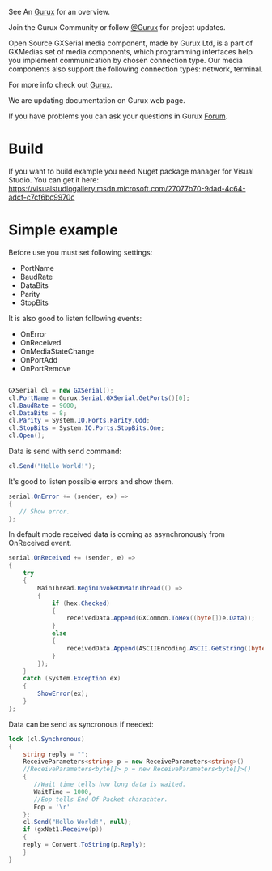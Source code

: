 See An [Gurux](http://www.gurux.org/ "Gurux") for an overview.


Join the Gurux Community or follow [@Gurux](https://twitter.com/guruxorg "@Gurux") for project updates.

Open Source GXSerial media component, made by Gurux Ltd, is a part of GXMedias set of media components, which programming interfaces help you implement communication by chosen connection type. Our media components also support the following connection types: network, terminal.

For more info check out [Gurux](http://www.gurux.org/ "Gurux").

We are updating documentation on Gurux web page. 

If you have problems you can ask your questions in Gurux [Forum](http://www.gurux.org/forum).

Build
=========================== 
If you want to build example you need Nuget package manager for Visual Studio.
You can get it here:
https://visualstudiogallery.msdn.microsoft.com/27077b70-9dad-4c64-adcf-c7cf6bc9970c

Simple example
=========================== 
Before use you must set following settings:
* PortName
* BaudRate
* DataBits
* Parity
* StopBits

It is also good to listen following events:
* OnError
* OnReceived
* OnMediaStateChange
* OnPortAdd
* OnPortRemove

```csharp

GXSerial cl = new GXSerial();
cl.PortName = Gurux.Serial.GXSerial.GetPorts()[0];
cl.BaudRate = 9600;
cl.DataBits = 8;
cl.Parity = System.IO.Ports.Parity.Odd;
cl.StopBits = System.IO.Ports.StopBits.One;
cl.Open();

```

Data is send with send command:

```csharp
cl.Send("Hello World!");
```
It's good to listen possible errors and show them.

```csharp
serial.OnError += (sender, ex) =>
{
   // Show error.
};
```

In default mode received data is coming as asynchronously from OnReceived event.

```csharp
serial.OnReceived += (sender, e) =>
{
    try
    {
        MainThread.BeginInvokeOnMainThread(() =>
        {
            if (hex.Checked)
            {
                receivedData.Append(GXCommon.ToHex((byte[])e.Data));
            }
            else
            {
                receivedData.Append(ASCIIEncoding.ASCII.GetString((byte[])e.Data));
            }
        });
    }
    catch (System.Exception ex)
    {
        ShowError(ex);
    }
};

```
Data can be send as syncronous if needed:

```csharp
lock (cl.Synchronous)
{
    string reply = "";
    ReceiveParameters<string> p = new ReceiveParameters<string>()
    //ReceiveParameters<byte[]> p = new ReceiveParameters<byte[]>()
    {
       //Wait time tells how long data is waited.
       WaitTime = 1000,
       //Eop tells End Of Packet charachter.
       Eop = '\r'
    };
    cl.Send("Hello World!", null);
    if (gxNet1.Receive(p))
    {
	reply = Convert.ToString(p.Reply);
    }
}
```